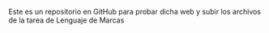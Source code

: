 Este es un repositorio en GitHub para probar dicha web y subir los archivos de la tarea de Lenguaje de Marcas
